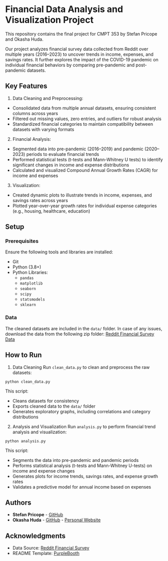 # Financial Data Analysis and Visualization Project
This repository contains the final project for CMPT 353 by Stefan Pricope and Okasha Huda.

Our project analyzes financial survey data collected from Reddit over multiple years (2016–2023) to uncover trends in income, expenses, and savings rates. It further explores the impact of the COVID-19 pandemic on individual financial behaviors by comparing pre-pandemic and post-pandemic datasets.

## Key Features
1. Data Cleaning and Preprocessing:
- Consolidated data from multiple annual datasets, ensuring consistent columns across years
- Filtered out missing values, zero entries, and outliers for robust analysis
- Standardized financial categories to maintain compatibility between datasets with varying formats

2. Financial Analysis:
- Segmented data into pre-pandemic (2016–2019) and pandemic (2020–2023) periods to evaluate financial trends
- Performed statistical tests (t-tests and Mann-Whitney U tests) to identify significant changes in income and expense distributions
- Calculated and visualized Compound Annual Growth Rates (CAGR) for income and expenses

3. Visualization:
- Created dynamic plots to illustrate trends in income, expenses, and savings rates across years
- Plotted year-over-year growth rates for individual expense categories (e.g., housing, healthcare, education)

## Setup
### Prerequisites
Ensure the following tools and libraries are installed:
- Git
- Python (3.8+)
- Python Libraries:
    - `pandas`
    - `matplotlib`
    - `seaborn`
    - `scipy`
    - `statsmodels`
    - `sklearn`

### Data
The cleaned datasets are included in the `data/` folder. In case of any issues, download the data from the following zip folder:
[Reddit Financial Survey Data](https://drive.google.com/file/d/1xKDLVbc12-XuYQASu1qNxYMV6h2RZmyH/view)

## How to Run
1. Data Cleaning
Run `clean_data.py` to clean and preprocess the raw datasets:
```
python clean_data.py
```
This script:
- Cleans datasets for consistency
- Exports cleaned data to the `data/` folder
- Generates exploratory graphs, including correlations and category distributions

2. Analysis and Visualization
Run `analysis.py` to perform financial trend analysis and visualization:
```
python analysis.py
```
This script:
- Segments the data into pre-pandemic and pandemic periods
- Performs statistical analysis (t-tests and Mann-Whitney U-tests) on income and expense changes
- Generates plots for income trends, savings rates, and expense growth rates
- Validates a predictive model for annual income based on expenses

## Authors

* **Stefan Pricope** - [GitHub](https://github.com/scp10sfu)
* **Okasha Huda** - [GitHub](https://github.com/okashashuda) - [Personal Website](http://okashahuda.com/)

## Acknowledgments
- Data Source: [Reddit Financial Survey](https://www.reddit.com/r/financialindependence/comments/1cl177n/the_official_2023_survey_results_are_here/)
- README Template: [PurpleBooth](https://gist.github.com/PurpleBooth/109311bb0361f32d87a2#file-readme-template-md)
